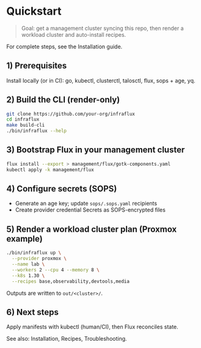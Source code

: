 # Quickstart

> Goal: get a management cluster syncing this repo, then render a workload cluster and auto-install recipes.

For complete steps, see the Installation guide.

## 1) Prerequisites

Install locally (or in CI): go, kubectl, clusterctl, talosctl, flux, sops + age, yq.

## 2) Build the CLI (render-only)

```bash
git clone https://github.com/your-org/infraflux
cd infraflux
make build-cli
./bin/infraflux --help
```

## 3) Bootstrap Flux in your management cluster

```bash
flux install --export > management/flux/gotk-components.yaml
kubectl apply -k management/flux
```

## 4) Configure secrets (SOPS)

- Generate an age key; update `sops/.sops.yaml` recipients
- Create provider credential Secrets as SOPS-encrypted files

## 5) Render a workload cluster plan (Proxmox example)

```bash
./bin/infraflux up \
  --provider proxmox \
  --name lab \
  --workers 2 --cpu 4 --memory 8 \
  --k8s 1.30 \
  --recipes base,observability,devtools,media
```

Outputs are written to `out/<cluster>/`.

## 6) Next steps

Apply manifests with kubectl (human/CI), then Flux reconciles state.

See also: Installation, Recipes, Troubleshooting.

